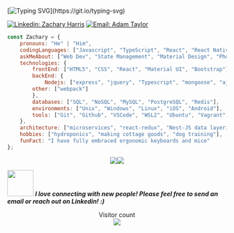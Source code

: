[![Typing SVG](https://readme-typing-svg.herokuapp.com/?lines=Hi,+my+name+is+Zachary+Harris.;I+am+a+Full+Stack+Web+Developer.)](https://git.io/typing-svg)

[![Linkedin: Zachary Harris](https://img.shields.io/badge/-zacharyharris01-blue?style=flat-square&logo=Linkedin&logoColor=white&link=https://www.linkedin.com/in/zachary-harris-01/)](https://www.linkedin.com/in/zachary-harris-01/)
[![Email: Adam Taylor](https://img.shields.io/badge/-zachharris024@gmail-red?style=flat-square&logo=Gmail&logoColor=white&link=https://mail.google.com/mail/u/1/#inbox)](https://mail.google.com/mail/u/1/#inbox)

```javascript
const Zachary = {
    pronouns: "He" | "Him",
    codingLanguages: ["Javascript", "TypeScript", "React", "React Native", "Redux", "HTML/CSS"],
    askMeAbout: ["Web Dev", "State Management", "Material Design", "Phonk", "Dark Souls"],
    technologies: {
        frontEnd: ["HTML5", "CSS", "React", "Material UI", "Bootstrap"],
        backEnd: {
            Nodejs: ["express", "jquery", "Typescript", "mongoose", "ajax", "mocha", "jest"],
	    other: ["webpack"]
        },
        databases: ["SQL", "NoSQL", "MySQL", "PostgreSQL", "Redis"],
        environments: ["Unix", "Windows", "Linux", "iOS", "Android"],
        tools: ["Git", "Github", "VSCode", "WSL2", "Ubuntu", "Vagrant", "Postman", "DBeaver"]
    },
    architecture: ["microservices", "react-redux", "Nest-JS data layering"],
    hobbies: ["hydroponics", "making cottage goods", "dog training"],
    funFact: "I have fully embraced ergonomic keyboards and mice"
};
```

<div style="display: flex; justify-content: center; align-items: center; flex-direction: row;">
    <img src="https://vercel-readme-stats-kappa.vercel.app/api?username=SeymoreBiggins&show_icons=true&theme=dark&count_private=true" 
    style="max-width: 75% important!;">
    <img src="https://vercel-readme-stats-kappa.vercel.app/api/top-langs/?username=SeymoreBiggins&langs_count=8&theme=dark&layout=compact&count_private=true">
</div>

<img src="https://media.giphy.com/media/LnQjpWaON8nhr21vNW/giphy.gif" width="60"> <em><b>I love connecting with new people! Please feel free to send an email or reach out on Linkedin! :)</b></em>

<p align="center"> 
  Visitor count<br>
  <img src="https://profile-counter.glitch.me/SeymoreBiggins/count.svg" />
</p>
